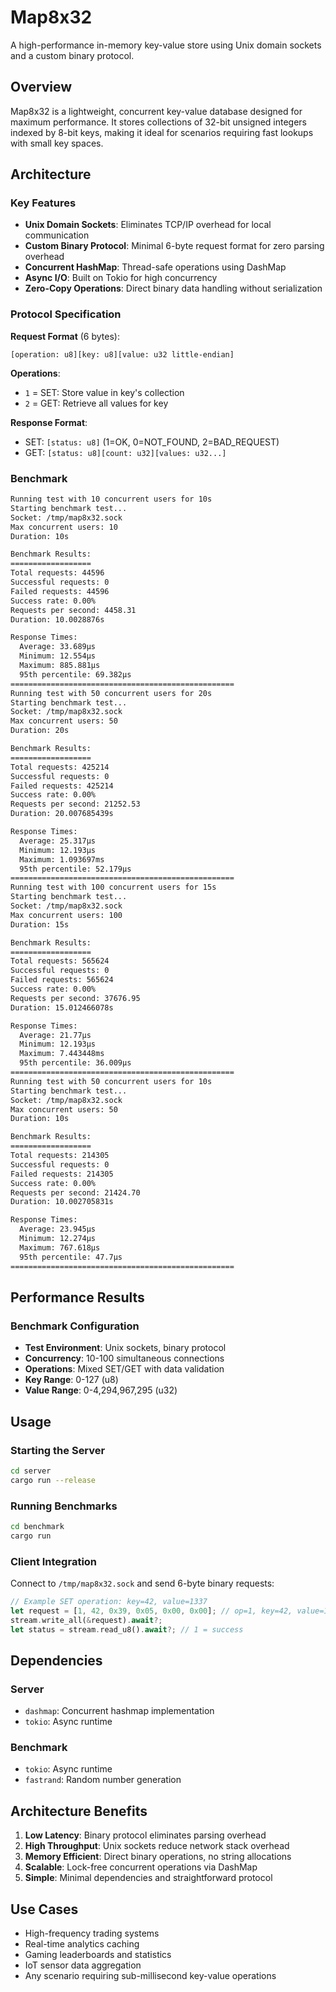 # Map8x32

A high-performance in-memory key-value store using Unix domain sockets and a custom binary protocol.

## Overview

Map8x32 is a lightweight, concurrent key-value database designed for maximum performance. It stores collections of 32-bit unsigned integers indexed by 8-bit keys, making it ideal for scenarios requiring fast lookups with small key spaces.

## Architecture

### Key Features
- **Unix Domain Sockets**: Eliminates TCP/IP overhead for local communication
- **Custom Binary Protocol**: Minimal 6-byte request format for zero parsing overhead
- **Concurrent HashMap**: Thread-safe operations using DashMap
- **Async I/O**: Built on Tokio for high concurrency
- **Zero-Copy Operations**: Direct binary data handling without serialization

### Protocol Specification

**Request Format** (6 bytes):
```
[operation: u8][key: u8][value: u32 little-endian]
```

**Operations**:
- `1` = SET: Store value in key's collection
- `2` = GET: Retrieve all values for key

**Response Format**:
- SET: `[status: u8]` (1=OK, 0=NOT_FOUND, 2=BAD_REQUEST)
- GET: `[status: u8][count: u32][values: u32...]`


### Benchmark
```txt
Running test with 10 concurrent users for 10s
Starting benchmark test...
Socket: /tmp/map8x32.sock
Max concurrent users: 10
Duration: 10s

Benchmark Results:
==================
Total requests: 44596
Successful requests: 0
Failed requests: 44596
Success rate: 0.00%
Requests per second: 4458.31
Duration: 10.0028876s

Response Times:
  Average: 33.689µs
  Minimum: 12.554µs
  Maximum: 885.881µs
  95th percentile: 69.382µs
==================================================
Running test with 50 concurrent users for 20s
Starting benchmark test...
Socket: /tmp/map8x32.sock
Max concurrent users: 50
Duration: 20s

Benchmark Results:
==================
Total requests: 425214
Successful requests: 0
Failed requests: 425214
Success rate: 0.00%
Requests per second: 21252.53
Duration: 20.007685439s

Response Times:
  Average: 25.317µs
  Minimum: 12.193µs
  Maximum: 1.093697ms
  95th percentile: 52.179µs
==================================================
Running test with 100 concurrent users for 15s
Starting benchmark test...
Socket: /tmp/map8x32.sock
Max concurrent users: 100
Duration: 15s

Benchmark Results:
==================
Total requests: 565624
Successful requests: 0
Failed requests: 565624
Success rate: 0.00%
Requests per second: 37676.95
Duration: 15.012466078s

Response Times:
  Average: 21.77µs
  Minimum: 12.193µs
  Maximum: 7.443448ms
  95th percentile: 36.009µs
==================================================
Running test with 50 concurrent users for 10s
Starting benchmark test...
Socket: /tmp/map8x32.sock
Max concurrent users: 50
Duration: 10s

Benchmark Results:
==================
Total requests: 214305
Successful requests: 0
Failed requests: 214305
Success rate: 0.00%
Requests per second: 21424.70
Duration: 10.002705831s

Response Times:
  Average: 23.945µs
  Minimum: 12.274µs
  Maximum: 767.618µs
  95th percentile: 47.7µs
==================================================

```

## Performance Results

### Benchmark Configuration
- **Test Environment**: Unix sockets, binary protocol
- **Concurrency**: 10-100 simultaneous connections
- **Operations**: Mixed SET/GET with data validation
- **Key Range**: 0-127 (u8)
- **Value Range**: 0-4,294,967,295 (u32)

## Usage

### Starting the Server
```bash
cd server
cargo run --release
```

### Running Benchmarks
```bash
cd benchmark
cargo run
```

### Client Integration
Connect to `/tmp/map8x32.sock` and send 6-byte binary requests:

```rust
// Example SET operation: key=42, value=1337
let request = [1, 42, 0x39, 0x05, 0x00, 0x00]; // op=1, key=42, value=1337
stream.write_all(&request).await?;
let status = stream.read_u8().await?; // 1 = success
```

## Dependencies

### Server
- `dashmap`: Concurrent hashmap implementation
- `tokio`: Async runtime

### Benchmark
- `tokio`: Async runtime  
- `fastrand`: Random number generation

## Architecture Benefits

1. **Low Latency**: Binary protocol eliminates parsing overhead
2. **High Throughput**: Unix sockets reduce network stack overhead
3. **Memory Efficient**: Direct binary operations, no string allocations
4. **Scalable**: Lock-free concurrent operations via DashMap
5. **Simple**: Minimal dependencies and straightforward protocol

## Use Cases

- High-frequency trading systems
- Real-time analytics caching
- Gaming leaderboards and statistics
- IoT sensor data aggregation
- Any scenario requiring sub-millisecond key-value operations



